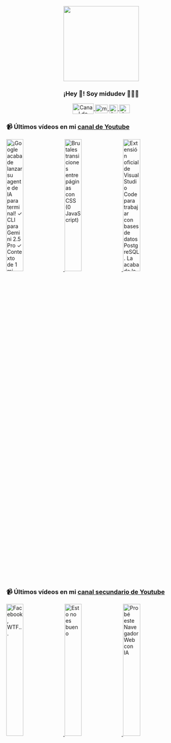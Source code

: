 <p align="center" width="300">
   <img align="center" width="200" src="https://user-images.githubusercontent.com/1561955/106762302-fda9de00-6635-11eb-99be-3ef744e60c0e.png" />
   <h3 align="center">¡Hey 👋! Soy midudev 👨🏻‍💻</h3>
</p>

<p align="center">
   <a href="https://twitch.tv/midudev" target="blank">
    <img align="center" src="https://upload.wikimedia.org/wikipedia/commons/c/ce/Twitch_logo_2019.svg" alt="Canal de Twitch de midudev" height="28px" width="56px" />
  </a>
  <span style="width: 8px;"> </span>
   <a href="https://youtube.com/midudev" target="blank">
    <img align="center" src="https://upload.wikimedia.org/wikipedia/commons/0/09/YouTube_full-color_icon_%282017%29.svg" alt="midudev" height="23px" width="33px" />
  </a>
  <span style="width: 8px;"> </span>
  <a href="https://instagram.com/midu.dev" target="blank">
    <img align="center" src="https://upload.wikimedia.org/wikipedia/commons/e/e7/Instagram_logo_2016.svg" alt="Canal de Instagram de midu.dev" height="23px" width="23px" />
  </a>
  <span style="width: 8px;"> </span>
  <a href="https://twitter.com/midudev" target="blank">
    <img align="center" src="https://upload.wikimedia.org/wikipedia/commons/thumb/6/6f/Logo_of_Twitter.svg/2491px-Logo_of_Twitter.svg.png" alt="Canal de Twitter de midudev" height="23px" width="28px" />
  </a>
</p>

### 📹 Últimos vídeos en mi [canal de Youtube](https://youtube.com/midudev?sub_confirmation=1)

<a href='https://youtu.be/kesoESnJC3s' target='_blank'>
  <img width='30%' src='https://img.youtube.com/vi/kesoESnJC3s/mqdefault.jpg' alt='¡Google acaba de lanzar su agente de IA para terminal!  ✓ CLI para Gemini 2.5 Pro ✓ Contexto de 1 mi' />
</a>
<a href='https://youtu.be/5L4M4-WOGwo' target='_blank'>
  <img width='30%' src='https://img.youtube.com/vi/5L4M4-WOGwo/mqdefault.jpg' alt='Brutales transiciones entre páginas con CSS (0 JavaScript)' />
</a>
<a href='https://youtu.be/QkrH7GC1360' target='_blank'>
  <img width='30%' src='https://img.youtube.com/vi/QkrH7GC1360/mqdefault.jpg' alt='Extensión oficial de Visual Studio Code para trabajar con bases de datos PostgreSQL.  La acaba de la' />
</a>

### 📹 Últimos vídeos en mi [canal secundario de Youtube](https://youtube.com/midulive?sub_confirmation=1)

<a href='https://youtu.be/kQPu_k7ae0I' target='_blank'>
  <img width='30%' src='https://img.youtube.com/vi/kQPu_k7ae0I/mqdefault.jpg' alt='Facebook, WTF...' />
</a>
<a href='https://youtu.be/Kbsk5zDkH0Y' target='_blank'>
  <img width='30%' src='https://img.youtube.com/vi/Kbsk5zDkH0Y/mqdefault.jpg' alt='Esto no es bueno' />
</a>
<a href='https://youtu.be/oDu4SBRLDaw' target='_blank'>
  <img width='30%' src='https://img.youtube.com/vi/oDu4SBRLDaw/mqdefault.jpg' alt='Probé este Navegador Web con IA' />
</a>
